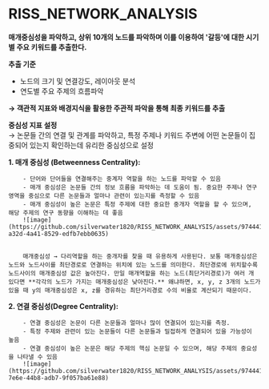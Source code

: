 # RISS_NETWORK_ANALYSIS

**매개중심성을 파악하고, 상위 10개의 노드를 파악하며 이를 이용하여 '갈등'에 대한 시기별 주요 키워드를 추출한다.**  

**추출 기준**
- 노드의 크기 및 연결강도, 레이아웃 분석
- 연도별 주요 주제의 흐름파악

****→ 객관적 지표와 배경지식을 활용한 주관적 파악을 통해 최종 키워드를 추출****

**중심성 지표 설정**       
→ 논문들 간의 연결 및 관계를 파악하고, 특정 주제나 키워드 주변에 어떤 논문들이 집중되어 있는지 확인하는데 유리한 중심성으로 설정
    
  ****1. 매개 중심성 (Betweenness Centrality):**** 
  
        - 단어와 단어들을 연결해주는 중계자 역할을 하는 노드를 파악할 수 있음
        - 매개 중심성은 논문들 간의 정보 흐름을 파악하는 데 도움이 됨. 중요한 주제나 연구 영역을 중심으로 다른 논문들과 얼마나 관련이 있는지를 측정할 수 있음
        - 매개 중심성이 높은 논문은 특정 주제에 대한 중요한 중개자 역할을 할 수 있으며, 해당 주제의 연구 동향을 이해하는 데 좋음
        ![image](https://github.com/silverwater1820/RISS_NETWORK_ANALYSIS/assets/97444162/29fa24d7-a32d-4a41-8529-edfb7ebb0635)


        매개중심성 → 다리역할을 하는 중개자를 찾을 때 유용하게 사용된다. 보통 매개중심성은 노드와 노드사이를 최단경로로 연결하는 위치에 있는 노드를 의미한다. 최단경로에 위치할수록 노드사이의 매개중심성 값은 높아진다. 만일 매개역할을 하는 노드(최단거리경로)가 여러 개 있다면 **각각의 노드가 가지는 매개중심성은 낮아진다.** 왜냐하면, x, y, z 3개의 노드가 있을 때 y의 매개중심성은 x, z를 경유하는 최단거리경로 수의 비율로 계산되기 때문이다.
        
  ****2. 연결 중심성(Degree Centrality):****   
  
        - 연결 중심성은 논문이 다른 논문들과 얼마나 많이 연결되어 있는지를 측정.
        - 특정 주제와 관련이 있는 논문들이 다른 논문들과 밀접하게 연결되어 있을 가능성이 높음
        - 연결 중심성이 높은 논문은 해당 주제의 핵심 논문일 수 있으며, 해당 주제의 중요성을 나타낼 수 있음
        ![image](https://github.com/silverwater1820/RISS_NETWORK_ANALYSIS/assets/97444162/87470711-7e6e-44b8-adb7-9f057ba61e88)
        
